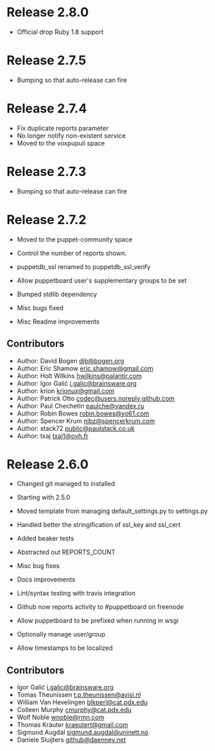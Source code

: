 # Release 2.8.0

* Official drop Ruby 1.8 support

# Release 2.7.5

* Bumping so that auto-release can fire

# Release 2.7.4

* Fix duplicate reports parameter
* No longer notify non-existent service
* Moved to the voxpupuli space

# Release 2.7.3

* Bumping so that auto-release can fire

# Release 2.7.2

* Moved to the puppet-community space

* Control the number of reports shown.

* puppetdb_ssl renamed to puppetdb_ssl_verify

* Allow puppetboard user's supplementary groups to be set

* Bumped stdlib dependency

* Misc bugs fixed

* Misc Readme improvements


## Contributors

* Author: David Bogen <djb@bogen.org>
* Author: Eric Shamow <eric.shamow@gmail.com>
* Author: Holt Wilkins <hwilkins@palantir.com>
* Author: Igor Galić <i.galic@brainsware.org>
* Author: krion <krionux@gmail.com>
* Author: Patrick Otto <codec@users.noreply.github.com>
* Author: Paul Chechetin <paulche@yandex.ru>
* Author: Robin Bowes <robin.bowes@yo61.com>
* Author: Spencer Krum <nibz@spencerkrum.com>
* Author: stack72 <public@paulstack.co.uk>
* Author: txaj <txaj1@ovh.fr>

# Release 2.6.0

* Changed git managed to installed

* Starting with 2.5.0

* Moved template from managing default_settings.py to settings.py

* Handled better the stringification of ssl_key and ssl_cert

* Added beaker tests

* Abstracted out REPORTS_COUNT

* Misc bug fixes

* Docs improvements

* Lint/syntax testing with travis integration

* Github now reports activity to #puppetboard on freenode

* Allow puppetboard to be prefixed when running in wsgi

* Optionally manage user/group

* Allow timestamps to be localized

## Contributors

* Igor Galić <i.galic@brainsware.org>
* Tomas Theunissen <t.p.theunissen@avisi.nl>
* William Van Hevelingen <blkperl@cat.pdx.edu>
* Colleen Murphy <cmurphy@cat.pdx.edu>
* Wolf Noble <wnoble@rmn.com>
* Thomas Kräuter <kraeutert@gmail.com>
* Sigmund Augdal <sigmund.augdal@uninett.no>
* Daniele Sluijters <github@daenney.net>
